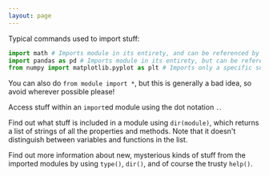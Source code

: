 ```yaml
---
layout: page
---
```

Typical commands used to import stuff:

```python
import math # Imports module in its entirety, and can be referenced by its name
import pandas as pd # Imports module in its entirety, but can be referenced by the given (shorter) name
from numpy import matplotlib.pyplot as plt # Imports only a specific subset of stuff from numpy, and that specific subset can be referenced by the given (shorter) name
```

You can also do `from module import *`, but this is generally a bad idea, so avoid wherever possible please!

Access stuff within an `import`ed module using the dot notation `.`.

Find out what stuff is included in a module using `dir(module)`, which returns a list of strings of all the properties and methods.  Note that it doesn't distinguish between variables and functions in the list.

Find out more information about new, mysterious kinds of stuff from the imported modules by using `type()`, `dir()`, and of course the trusty `help()`.
